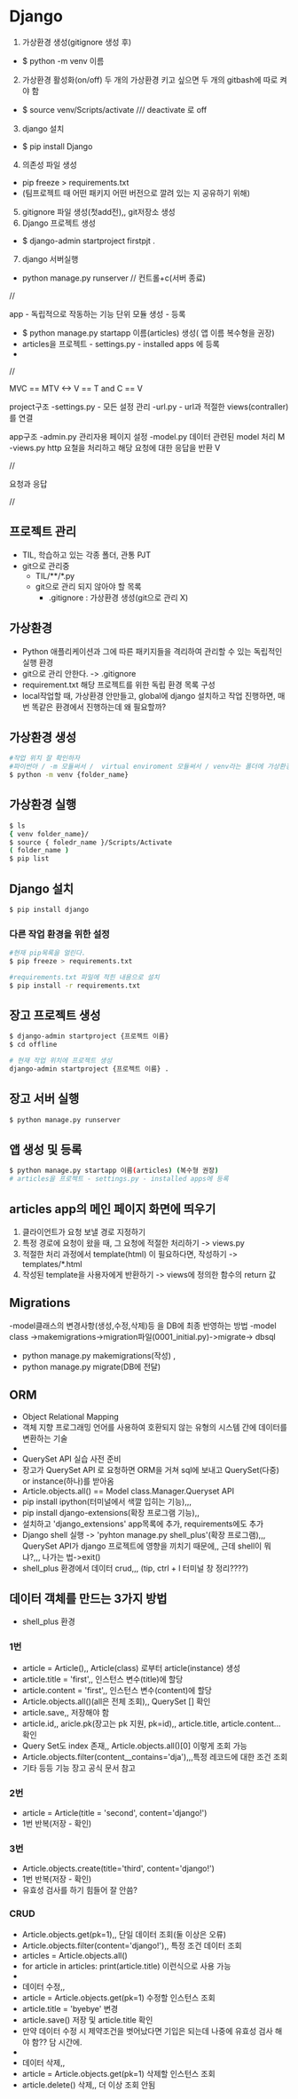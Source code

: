 # Django

1. 가상환경 생성(gitignore 생성 후)
- $ python -m venv 이름
2. 가상환경 활성화(on/off) 두 개의 가상환경 키고 싶으면 두 개의 gitbash에 따로 켜야 함
- $ source venv/Scripts/activate /// deactivate 로 off
3. django 설치
- $ pip install Django
4. 의존성 파일 생성
- pip freeze > requirements.txt 
- (팀프로젝트 때 어떤 패키지 어떤 버전으로 깔려 있는 지 공유하기 위해)
5. gitignore 파일 생성(첫add전),, git저장소 생성
6. Django 프로젝트 생성
- $ django-admin startproject firstpjt .
7. django 서버실행
- python manage.py runserver // 컨트롤+c(서버 종료)

//

app - 독립적으로 작동하는 기능 단위 모듈
생성 - 등록
- $ python manage.py startapp 이름(articles) 생성( 앱 이름 복수형을 권장)
- articles을 프로젝트 - settings.py - installed apps 에 등록
- 
//

MVC == MTV <-> V == T and C == V 

project구조
-settings.py - 모든 설정 관리
-url.py  - url과 적절한 views(contraller)를 연결

app구조
-admin.py 관리자용 페이지 설정
-model.py 데이터 관련된 model 처리 M
-views.py http 요철을 처리하고 해당 요청에 대한 응답을 반환 V

//

요청과 응답

//

## 프로젝트 관리
- TIL, 학습하고 있는 각종 폴더, 관통 PJT
- git으로 관리중
  - TIL/**/*.py
  - git으로 관리 되지 않아야 할 목록
    - .gitignore : 가상환경 생성(git으로 관리 X)

## 가상환경
- Python 애플리케이션과 그에 따른 패키지들을 격리하여 관리할 수 있는 독립적인 실행 환경
- git으로 관리 안한다. -> .gitignore
- requirement.txt 해당 프로젝트를 위한 독립 환경 목록 구성
- local작업할 때, 가상환경 안만들고, global에 django 설치하고 작업 진행하면, 매번 똑같은 환경에서 진행하는데 왜 필요할까? 

## 가상환경 생성
```bash
#작업 위치 잘 확인하자
#파이썬아 / -m 모듈써서 /  virtual enviroment 모듈써서 / venv라는 폴더에 가상환경 만들어줘
$ python -m venv {folder_name}
```

## 가상환경 실행
```bash
$ ls
{ venv folder_name}/
$ source { foledr_name }/Scripts/Activate
( folder_name )
$ pip list
```

## Django 설치
```bash
$ pip install django
```

### 다른 작업 환경을 위한 설정
```bash
#현재 pip목록을 얼린다.
$ pip freeze > requirements.txt

#requirements.txt 파일에 적힌 내용으로 설치
$ pip install -r requirements.txt
```

## 장고 프로젝트 생성
```bash
$ django-admin startproject {프로젝트 이름}
$ cd offline

# 현재 작업 위치에 프로젝트 생성 
django-admin startproject {프로젝트 이름} .
```
## 장고 서버 실행
```bash
$ python manage.py runserver
```

## 앱 생성 및 등록
```bash
$ python manage.py startapp 이름(articles) (복수형 권장)
# articles을 프로젝트 - settings.py - installed apps에 등록
```

## articles app의 메인 페이지 화면에 띄우기
1. 클라이언트가 요청 보낼 경로 지정하기
2. 특정 경로에 요청이 왔을 때, 그 요청에 적절한 처리하기 -> views.py
3. 적절한 처리 과정에서 template(html) 이 필요하다면, 작성하기 -> templates/*.html
4. 작성된 template을 사용자에게 반환하기 -> views에 정의한 함수의 return 값

## Migrations
-model클래스의 변경사항(생성,수정,삭제)등 을 DB에 최종 반영하는 방법
-model class ->makemigrations->migration파일(0001_initial.py)->migrate-> dbsql
-   python manage.py makemigrations(작성) ,
-   python manage.py migrate(DB에 전달)

## ORM
- Object Relational Mapping
- 객체 지향 프로그래밍 언어를 사용하여 호환되지 않는 유형의 시스템 간에 데이터를 변환하는 기술
-
- QuerySet API 실습 사전 준비
- 장고가 QuerySet API 로 요청하면 ORM을 거쳐 sql에 보내고 QuerySet(다중) or instance(하나)를 받아옴
- Article.objects.all() == Model class.Manager.Queryset API
- pip install ipython(터미널에서 색깔 입히는 기능),,, 
- pip install django-extensions(확장 프로그램 기능),, 
- 설치하고 'django_extensions' app목록에 추가, requirements에도 추가
- Django shell 실행 -> 'pyhton manage.py shell_plus'(확장 프로그램),,, QuerySet API가 django 프로젝트에 영향을 끼치기 때문에,, 근데 shell이 뭐냐?,,, 나가는 법->exit()
- shell_plus 환경에서 데이터 crud,,, (tip, ctrl + l 터미널 창 정리????)



## 데이터 객체를 만드는 3가지 방법
- shell_plus 환경
### 1번
- article = Article(),, Article(class) 로부터 article(instance) 생성
- article.title = 'first',, 인스턴스 변수(title)에 할당
- article.content = 'first',, 인스턴스 변수(content)에 할당
- Article.objects.all()(all은 전체 조회),, QuerySet [] 확인
- article.save,, 저장해야 함
- article.id,, aricle.pk(장고는 pk 지원, pk=id),, article.title, article.content... 확인
- Query Set도 index 존재,, Article.objects.all()[0] 이렇게 조회 가능
- Article.objects.filter(content__contains='dja'),,,특정 레코드에 대한 조건 조회
- 기타 등등 기능 장고 공식 문서 참고

### 2번
- article = Article(title = 'second', content='django!')
- 1번 반복(저장 - 확인)

### 3번
- Article.objects.create(title='third', content='django!')
- 1번 반복(저장 - 확인)
- 유효성 검사를 하기 힘들어 잘 안씀?

### CRUD
- Article.objects.get(pk=1),, 단일 데이터 조회(둘 이상은 오류)
- Article.objects.filter(content='django!'),, 특정 조건 데이터 조회
- articles = Article.objects.all()
- for article in articles: print(article.title) 이런식으로 사용 가능
- 
- 데이터 수정,,
- article = Article.objects.get(pk=1) 수정할 인스턴스 조회
- article.title = 'byebye' 변경
- article.save() 저장 및 article.title 확인
- 만약 데이터 수정 시 제약조건을 벗어났다면 기입은 되는데 나중에 유효성 검사 해야 함?? 담 시간에.
- 
- 데이터 삭제,,
- article = Article.objects.get(pk=1) 삭제할 인스턴스 조회
- article.delete() 삭제,, 더 이상 조회 안됨

